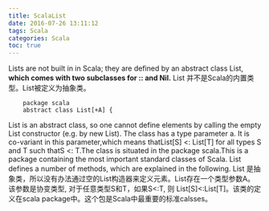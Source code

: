 ```yaml
---
title: ScalaList
date: 2016-07-26 13:11:12
tags: Scala
categories: Scala
toc: true
---
```

Lists are not built in in Scala; they are defined by an abstract class List, **which comes with two subclasses for :: and Nil.**
List 并不是Scala的内置类型。List被定义为抽象类。

```
    package scala
    abstract class List[+A] {
```
List is an abstract class, so one cannot define elements by calling the empty List constructor (e.g. by new List). The class has a type parameter a. It is co-variant in this parameter,which means thatList[S] <: List[T] for all types S and T such thatS <: T.The class is situated in the package scala.This is a package containing the most important standard classes of Scala. List defines a number of methods, which are explained in the following.
List 是抽象类，所以没有办法通过空的List构造器来定义元素。List存在一个类型参数A。该参数是协变类型, 对于任意类型S和T，如果S<:T, 则 List[S]<:List[T]。该类的定义在scala package中。这个包是Scala中最重要的标准calsses。

